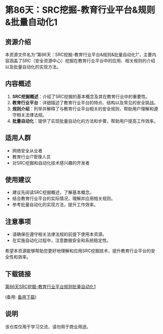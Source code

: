 # 第86天：SRC挖掘-教育行业平台&规则&批量自动化1

## 资源介绍

本资源文件名为“第86天：SRC挖掘-教育行业平台&规则&批量自动化1”，主要内容涵盖了SRC（安全资源中心）挖掘在教育行业平台中的应用、相关规则的介绍以及批量自动化的实现方法。

## 内容概述

1. **SRC挖掘概述**：介绍了SRC挖掘的基本概念及其在教育行业中的重要性。
2. **教育行业平台**：详细描述了教育行业平台的特点、结构以及常见的安全挑战。
3. **规则介绍**：列举并解释了与教育行业平台相关的安全规则，帮助用户理解和遵守相关法律法规。
4. **批量自动化**：提供了实现批量自动化的方法和步骤，帮助用户提高工作效率。

## 适用人群

- 网络安全从业者
- 教育行业IT管理人员
- 对SRC挖掘和自动化技术感兴趣的开发者

## 使用建议

- 建议先阅读SRC挖掘概述，了解基本概念。
- 结合教育行业平台的实际情况，理解并应用相关规则。
- 参考批量自动化的实现方法，提升工作效率。

## 注意事项

- 请确保在遵守相关法律法规的前提下使用本资源。
- 在实施自动化过程中，注意数据安全和系统稳定性。

希望本资源能够帮助您更好地理解和应用SRC挖掘技术，提升教育行业平台的安全性和效率。

## 下载链接
[第86天SRC挖掘-教育行业平台规则批量自动化1](https://pan.quark.cn/s/a94c50dba74d) 

(备用: [备用下载](https://pan.baidu.com/s/1Xoadu0qsZm9rI0oJMXhwNw?pwd=1234))

## 说明

该仓库仅用于学习交流，请勿用于商业用途。
